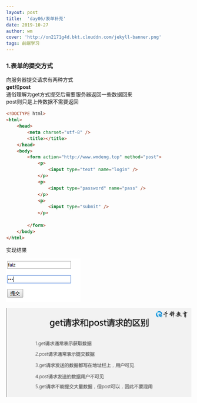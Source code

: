 ```yaml
---
layout: post
title:  'day06/表单补充'
date: 2019-10-27
author: wm
cover: 'http://on2171g4d.bkt.clouddn.com/jekyll-banner.png'
tags: 前端学习
---
```




### 1.表单的提交方式
向服务器提交请求有两种方式<br>
**get**和**post**<br>
通俗理解为get方式提交后需要服务器返回一些数据回来<br>
post则只是上传数据不需要返回

```HTML
<!DOCTYPE html>
<html>
	<head>
		<meta charset="utf-8" />
		<title></title>
	</head>
	<body>
		<form action="http://www.wmdeng.top" method="post">
			<p>
				<input type="text" name="login" />
			</p>
			<p>
				<input type="password" name="pass" />
			</p>
			<p>
				<input type="submit" />
			</p>
			
		</form>
	</body>
</html>

```
实现结果

![avatar](/assets/img//get表单截图.png)

![avatar](/assets/img//get.post知识点.png)

